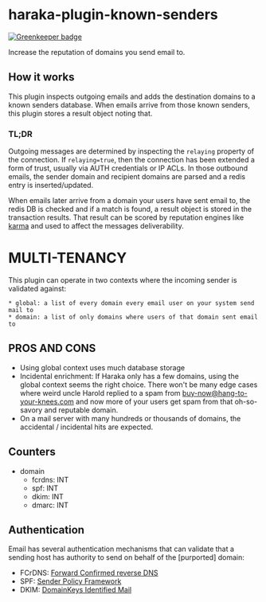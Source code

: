 # haraka-plugin-known-senders

[![Greenkeeper badge](https://badges.greenkeeper.io/haraka/haraka-plugin-known-senders.svg)](https://greenkeeper.io/)

Increase the reputation of domains you send email to.


## How it works

This plugin inspects outgoing emails and adds the destination domains to a known senders database. When emails arrive from those known senders, this plugin stores a result object noting that.

### TL;DR

Outgoing messages are determined by inspecting the `relaying` property of the connection. If `relaying=true`, then the connection has been extended a form of trust, usually via AUTH credentials or IP ACLs. In those outbound emails, the sender domain and recipient domains are parsed and a redis entry is inserted/updated.

When emails later arrive from a domain your users have sent email to, the redis DB is checked and if a match is found, a result object is stored in the transaction results. That result can be scored by reputation engines like
 [karma](https://github.com/haraka/haraka-plugin-karma) and used to affect the messages deliverability.


# MULTI-TENANCY

This plugin can operate in two contexts where the incoming sender is validated against:

    * global: a list of every domain every email user on your system send mail to
    * domain: a list of only domains where users of that domain sent email to

## PROS AND CONS

* Using global context uses much database storage
* Incidental enrichment: If Haraka only has a few domains, using the global context seems the right choice. There won't be many edge cases where weird uncle Harold replied to a spam from buy-now@hang-to-your-knees.com and now more of your users get spam from that oh-so-savory and reputable domain.
* On a mail server with many hundreds or thousands of domains, the accidental / incidental hits are expected.


## Counters

- domain
    - fcrdns: INT
    - spf:    INT
    - dkim:   INT
    - dmarc:  INT


## Authentication

Email has several authentication mechanisms that can validate that a sending host has authority to send on behalf of the [purported] domain:

- FCrDNS: [Forward Confirmed reverse DNS](https://en.wikipedia.org/wiki/Forward-confirmed_reverse_DNS)
- SPF: [Sender Policy Framework](https://en.wikipedia.org/wiki/Sender_Policy_Framework)
- DKIM: [DomainKeys Identified Mail](https://en.wikipedia.org/wiki/DomainKeys_Identified_Mail)
